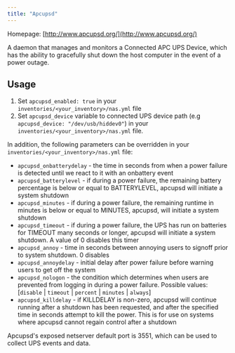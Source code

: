 ```yaml
---
title: "Apcupsd"
---
```


Homepage: [http://www.apcupsd.org/](http://www.apcupsd.org/)

A daemon that manages and monitors a Connected APC UPS Device, which has the ability to gracefully shut down the host computer in the event of a power outage.

## Usage

1. Set `apcupsd_enabled: true` in your `inventories/<your_inventory>/nas.yml` file
2. Set `apcupsd_device` variable to connected UPS device path (e.g `apcupsd_device: "/dev/usb/hiddev0"`) in your `inventories/<your_inventory>/nas.yml` file.

In addition, the following parameters can be overridden  in your `inventories/<your_inventory>/nas.yml` file:

* `apcupsd_onbatterydelay` - the time in seconds from when a power failure is detected until we react to it with an onbattery event
* `apcupsd_batterylevel` - if during a power failure, the remaining battery percentage is below or equal to BATTERYLEVEL, apcupsd will initiate a system shutdown
* `apcupsd_minutes` - if during a power failure, the remaining runtime in minutes is below or equal to MINUTES, apcupsd, will initiate a system shutdown
* `apcupsd_timeout` - if during a power failure, the UPS has run on batteries for TIMEOUT many seconds or longer, apcupsd will initiate a system shutdown. A value of 0 disables this timer
* `apcupsd_annoy` - time in seconds between annoying users to signoff prior to system shutdown. 0 disables
* `apcupsd_annoydelay` - initial delay after power failure before warning users to get off the system
* `apcupsd_nologon` - the condition which determines when users are prevented from logging in during a power failure. Possible values: [`disable` | `timeout` | `percent` | `minutes` | `always`]
* `apcupsd_killdelay` - if KILLDELAY is non-zero, apcupsd will continue running after a shutdown has been requested, and after the specified time in seconds attempt to kill the power. This is for use on systems where apcupsd cannot regain control after a shutdown

Apcupsd's exposed netserver default port is 3551, which can be used to collect UPS events and data.
